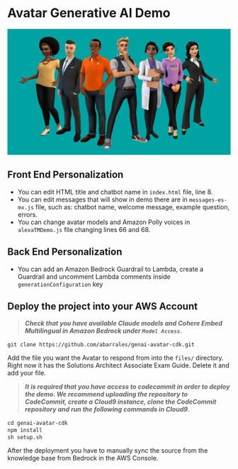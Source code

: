 # Avatar Generative AI Demo

![Amazon Sumerian Host characters](./images/hosts_cover.jpg)

## Front End Personalization 

* You can edit HTML title and chatbot name  in `index.html` file, line 8.
* You can edit messages that will show in demo there are in `messages-es-mx.js` file, such as: chatbot name, welcome message, example question, errors.
* You can change avatar models and Amazon Polly voices in `alexaTMDemo.js` file changing lines 66 and 68.

## Back End Personalization

* You can add an Amazon Bedrock Guardrail to Lambda, create a Guardrail and uncomment Lambda comments inside `generationConfiguration` key

## Deploy the project into your AWS Account
> ***Check that you have available Claude models and Cohere Embed Multilingual in Amazon Bedrock under `Model Access`***.
```
git clone https://github.com/abarrales/genai-avatar-cdk.git
```
Add the file you want the Avatar to respond from into the `files/` directory. Right now it has the Solutions Architect Associate Exam Guide. Delete it and add your file.
> ***It is required that you have access to codecommit in order to deploy the demo. We recommend uploading the repository to CodeCommit, create a Cloud9 instance, clone the CodeCommit repository and run the following commands in Cloud9***.
```
cd genai-avatar-cdk
npm install
sh setup.sh
```
After the deployment you have to manually sync the source from the knowledge base from Bedrock in the AWS Console.


